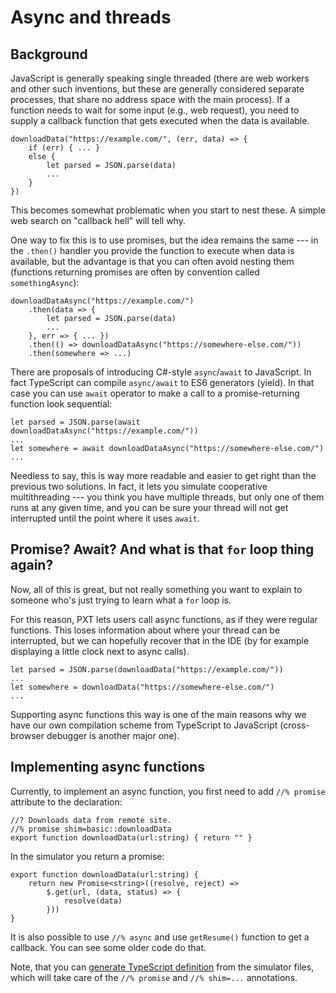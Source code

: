 # Async and threads

## Background

JavaScript is generally speaking single threaded (there are web workers and other such inventions, but these are generally considered separate processes, that share no address space with the main process). If a function needs to wait for
some input (e.g., web request), you need to supply a callback function that gets
executed when the data is available. 
```typescript-ignore
downloadData("https://example.com/", (err, data) => {
    if (err) { ... }
    else {
        let parsed = JSON.parse(data)
        ...
    }
})
```
This becomes somewhat problematic when you start to nest these.
A simple web search on "callback hell" will tell why.

One way to fix this is to use promises, but the idea
remains the same --- in the `.then()` handler you provide the function to execute
when data is available, but the advantage is that you can often avoid nesting
them (functions returning promises are often by convention called `somethingAsync`):
```typescript-ignore
downloadDataAsync("https://example.com/")
    .then(data => {
        let parsed = JSON.parse(data)
        ...
    }, err => { ... })
    .then(() => downloadDataAsync("https://somewhere-else.com/"))
    .then(somewhere => ...)
```

There are proposals of introducing C#-style `async`/`await` to JavaScript. 
In fact TypeScript can compile `async/await` to ES6 generators (yield).
In that case you can use `await` operator to make a call to a promise-returning
function look sequential:
```typescript-ignore
let parsed = JSON.parse(await downloadDataAsync("https://example.com/"))
...
let somewhere = await downloadDataAsync("https://somewhere-else.com/")
...
```

Needless to say, this is way more readable and easier to get right than
the previous two solutions. In fact, it lets you simulate
cooperative multithreading --- you think you have multiple threads,
but only one of them runs at any given time, and you can be sure
your thread will not get interrupted until the point where it uses `await`.

## Promise? Await? And what is that `for` loop thing again?

Now, all of this is great, but not really something you want to explain
to someone who's just trying to learn what a `for` loop is.

For this reason, PXT lets users call async functions, as if they were
regular functions. This loses information about where your thread can
be interrupted, but we can hopefully recover that in the IDE (by for example
displaying a little clock next to async calls).

```typescript-ignore
let parsed = JSON.parse(downloadData("https://example.com/"))
...
let somewhere = downloadData("https://somewhere-else.com/")
...
```

Supporting async functions this way is one of the main reasons why we have
our own compilation scheme from TypeScript to JavaScript (cross-browser
debugger is another major one).

## Implementing async functions

Currently, to implement an async function, you first need to add `//% promise`
attribute to the declaration:

```typescript-ignore
//? Downloads data from remote site.
//% promise shim=basic::downloadData
export function downloadData(url:string) { return "" }
```

In the simulator you return a promise:

```typescript-ignore
export function downloadData(url:string) {
    return new Promise<string>((resolve, reject) =>
        $.get(url, (data, status) => {
            resolve(data)
        }))
}
```

It is also possible to use `//% async` and use `getResume()` function
to get a callback. You can see some older code do that.

Note, that you can [generate TypeScript definition](/simshim) from the
simulator files, which will take care of the `//% promise` and `//% shim=...` annotations.
